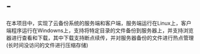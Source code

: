 # -
在本项目中，实现了云备份系统的服务端和客户端，服务端运行在Linux上，客户端程序运行在Windowns上，支持将特定目录的文件备份到服务器上，并支持浏览器进行查看和下载，其中下载支持断点续传，并对服务器备份的文件进行热点管理(长时间没访问的文件进行压缩存储)
